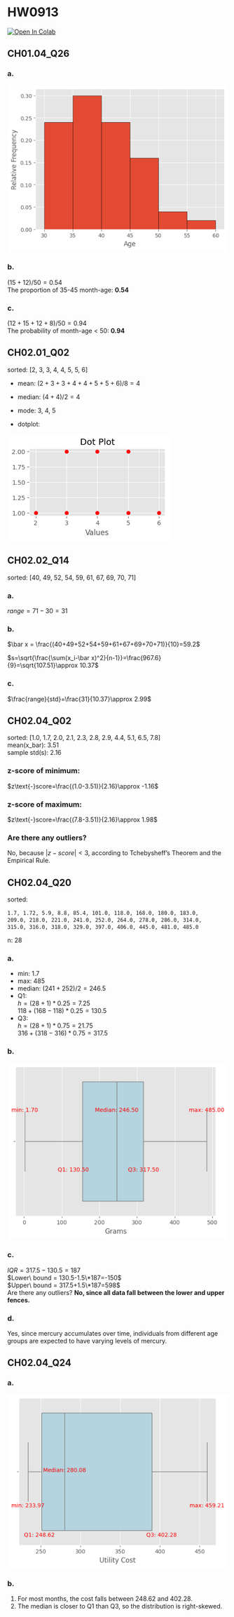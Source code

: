 # HW0913
[![Open In Colab](https://colab.research.google.com/assets/colab-badge.svg)](https://colab.research.google.com/drive/1TKvdy1GOr9DBrylWU2Tlb2U4siQg6Gug?usp=sharing)

## CH01.04_Q26
### a.

![ch01-04-q26-a](./img/ch01-04-q26-a.png)

### b.

$(15+12)/50 = 0.54$<br>
The proportion of 35-45 month-age: **0.54**

### c.

$(12+15+12+8)/50=0.94$<br>
The probability of month-age < 50: **0.94**

## CH02.01_Q02

sorted: [2, 3, 3, 4, 4, 5, 5, 6]

- mean: 
$(2+3+3+4+4+5+5+6)/8=4$

- median: 
$(4+4)/2=4$

- mode: 
3, 4, 5

- dotplot:

![ch02-01-q02](./img/ch02-01-q02-dotplot.png)

## CH02.02_Q14

sorted: [40, 49, 52, 54, 59, 61, 67, 69, 70, 71]

### a. 

$range=71-30=31$

### b.

$\bar x = \frac{(40+49+52+54+59+61+67+69+70+71)}{10}=59.2$<br>

$s=\sqrt{\frac{\sum(x_i-\bar x)^2}{n-1}}=\frac{967.6}{9}=\sqrt{107.51}\approx 10.37$<br>

### c.

$\frac{range}{std}=\frac{31}{10.37}\approx 2.99$

## CH02.04_Q02

sorted: [1.0, 1.7, 2.0, 2.1, 2.3, 2.8, 2.9, 4.4, 5.1, 6.5, 7.8]<br>
mean(x_bar): 3.51<br>
sample std(s): 2.16

### z-score of minimum: 
$z\text{-}score=\frac{(1.0-3.51)}{2.16}\approx -1.16$

### z-score of maximum: 
$z\text{-}score=\frac{(7.8-3.51)}{2.16}\approx 1.98$

### Are there any outliers?
No, because $|z-score| < 3$, according to Tchebysheff’s Theorem and the Empirical Rule.


## CH02.04_Q20
sorted: <br>
```
1.7, 1.72, 5.9, 8.8, 85.4, 101.0, 118.0, 168.0, 180.0, 183.0,
209.0, 218.0, 221.0, 241.0, 252.0, 264.0, 278.0, 286.0, 314.0,
315.0, 316.0, 318.0, 329.0, 397.0, 406.0, 445.0, 481.0, 485.0
```
n: 28


### a.
- min: 1.7
- max: 485
- median: $(241+252)/2=246.5$
- Q1: <br>
$h=(28+1)*0.25=7.25$<br>
$118+(168-118)*0.25=130.5$
- Q3: <br>
$h=(28+1)*0.75=21.75$<br>
$316+(318-316)*0.75=317.5$

### b.
![ch02-04-q20-boxplot](./img/ch02-04-q20-boxplot.png)

### c.
$IQR=317.5-130.5=187$<br>
$Lower\ bound = 130.5-1.5\*187=-150$<br>
$Upper\ bound = 317.5+1.5\*187=598$<br>
Are there any outliers? **No, since all data fall between the lower and upper fences.**

### d.
Yes, since mercury accumulates over time, individuals from different age groups are expected to have varying levels of mercury.

## CH02.04_Q24

### a.
![ch02-04-q24-boxplot](./img/ch02-04-q24-boxplot.png)

### b.
1. For most months, the cost falls between 248.62 and 402.28.
2. The median is closer to Q1 than Q3, so the distribution is right-skewed.
